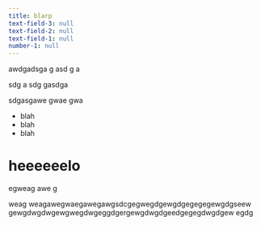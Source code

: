 ```yaml
---
title: blarp
text-field-3: null
text-field-2: null
text-field-1: null
number-1: null
---
```

awdgadsga
g
asd
g
a

sdg
a
sdg
gasdga

sdgasgawe
gwae
gwa

- blah
- blah
- blah

# heeeeeelo

egweag
awe
g


weag
weagawegwaegawegawgsdcgegwegdgewgdgegegegewgdgseew
gewgdwgdwgewgwegdwgeggdgergewgdwgdgeedgegegdwgdgew
egdg



